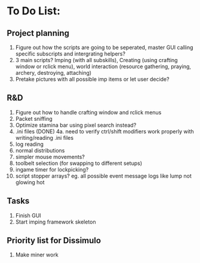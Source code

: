 # To Do List:

## Project planning
1. Figure out how the scripts are going to be seperated, master GUI calling specific subscripts and intergrating helpers?
2. 3 main scripts? Imping (with all subskills), Creating (using crafting window or rclick menu), world interaction (resource gathering, praying, archery, destroying, attaching)
3. Pretake pictures with all possible imp items or let user decide?

## R&D
1. Figure out how to handle crafting window and rclick menus
2. Packet sniffing
3. Optimize stamina bar using pixel search instead?
4. .ini files (DONE)
4a. need to verify ctrl/shift modifiers work properly with writing/reading .ini files
5. log reading
6. normal distributions
7. simpler mouse movements?
8. toolbelt selection (for swapping to different setups)
9. ingame timer for lockpicking?
10. script stopper arrays? eg. all possible event message logs like lump not glowing hot

## Tasks
1. Finish GUI
2. Start imping framework skeleton

## Priority list for Dissimulo
1. Make miner work

